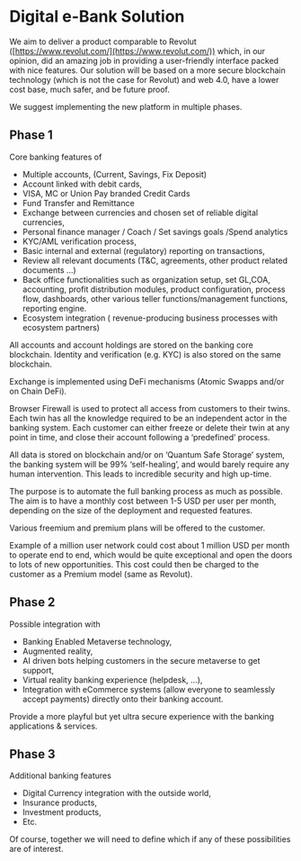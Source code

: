 # Digital e-Bank Solution

We aim to deliver a product comparable to Revolut ([https://www.revolut.com/](https://www.revolut.com/)) which, in our opinion, did an amazing job in providing a user-friendly interface packed with nice features. Our solution will be based on a more secure blockchain technology (which is not the case for Revolut) and web 4.0, have a lower cost base, much safer, and be future proof.

We suggest implementing the new platform in multiple phases.


## Phase 1

Core banking features of

* Multiple accounts, (Current, Savings, Fix Deposit)
* Account linked with debit cards,
* VISA, MC or Union Pay branded Credit Cards 
* Fund Transfer and Remittance
* Exchange between currencies and chosen set of reliable digital currencies,
* Personal finance manager / Coach / Set savings goals /Spend analytics
* KYC/AML verification process,
* Basic internal and external (regulatory) reporting on transactions, 
* Review all relevant documents (T&C, agreements, other product related documents …)
* Back office functionalities such as organization setup, set GL,COA, accounting, profit distribution modules, product configuration, process flow, dashboards, other various teller functions/management functions, reporting engine. 
* Ecosystem integration ( revenue-producing business processes with ecosystem partners)

All accounts and account holdings are stored on the banking core blockchain. Identity and verification (e.g. KYC) is also stored on the same blockchain.

Exchange is implemented using DeFi mechanisms (Atomic Swapps and/or on Chain DeFi).

Browser Firewall is used to protect all access from customers to their twins. Each twin has all the knowledge required to be an independent actor in the banking system. Each customer can either freeze or delete their twin at any point in time, and close their account following a ‘predefined’ process. 

All data is stored on blockchain and/or on ‘Quantum Safe Storage’ system, the banking system will be 99% ‘self-healing’, and would barely require any human intervention. This leads to incredible security and high up-time. 

The purpose is to automate the full banking process as much as possible. The aim is to have a monthly cost between 1-5 USD per user per month, depending on the size of the deployment and requested features. 

Various freemium and premium plans will be offered to the customer. 

Example of a million user network could cost about 1 million USD per month to operate end to end, which would be  quite exceptional and open the doors to lots of new opportunities. This cost could then be charged to the customer as a Premium model (same as Revolut). 



## Phase 2

Possible integration with



* Banking Enabled Metaverse technology,
* Augmented reality,
* AI driven bots helping customers in the secure metaverse to get support,
* Virtual reality banking experience (helpdesk, …),
* Integration with eCommerce systems (allow everyone to seamlessly accept payments) directly onto their banking account.

Provide a more playful but yet ultra secure experience with the banking applications & services.


## Phase 3

Additional banking features



* Digital Currency integration with the outside world,
* Insurance products,
* Investment products,
* Etc.

Of course, together we will  need to define which if any of these possibilities are of interest.	